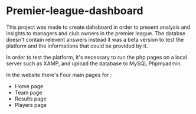 # Premier-league-dashboard


This project was made to create dahsboard in order to present analysis and insights to managers and club owners in the premier league.
The databse doesn't contain relevent answers instead it was a beta version to test the platform and the informations that could be provided by it.

In order to test the platform, it's necessary to run the php pages on a local server such as XAMP, and upload the database to MySQL Phpmyadmin.

In the website there's Four main pages for :
<ul>
  <li>Home page</li>
  <li>Team page</li>
  <li>Results page</li>
  <li>Players page</li>
  </ul>
